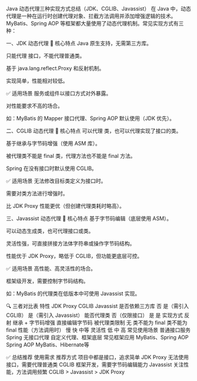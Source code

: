 Java 动态代理三种实现方式总结（JDK、CGLIB、Javassist）
在 Java 中，动态代理是一种在运行时创建代理对象、拦截方法调用并添加增强逻辑的技术。MyBatis、Spring AOP 等框架都大量使用了动态代理机制。常见实现方式有三种：

一、JDK 动态代理
📌 核心特点
Java 原生支持，无需第三方库。

只能代理 接口，不能代理普通类。

基于 java.lang.reflect.Proxy 和反射机制。

实现简单，性能相对较低。

✅ 适用场景
服务或组件以接口方式对外暴露。

对性能要求不高的场合。

如：MyBatis 的 Mapper 接口代理、Spring AOP 默认使用（JDK 优先）。

二、CGLIB 动态代理
📌 核心特点
可以代理 类，也可以代理实现了接口的类。

基于继承与字节码增强（使用 ASM 库）。

被代理类不能是 final 类，代理方法也不能是 final 方法。

Spring 在没有接口时默认使用 CGLIB。

✅ 适用场景
无法修改目标类定义为接口时。

需要对类方法进行增强时。

比 JDK Proxy 性能更优（但创建代理类耗时略高）。

三、Javassist 动态代理
📌 核心特点
基于字节码编辑（底层使用 ASM）。

可以动态生成类，也可代理接口或类。

灵活性强，可直接拼接方法体字符串或操作字节码结构。

性能优于 JDK Proxy，略低于 CGLIB，但功能更底层可控。

✅ 适用场景
高性能、高灵活性的场合。

框架级开发，需要控制字节码结构。

如：MyBatis 的代理类在低版本中可使用 Javassist 实现。

🔍 三者对比表
特性	JDK Proxy	CGLIB	Javassist
是否依赖三方库	否	是（需引入 CGLIB）	是（需引入 Javassist）
能否代理类	否（仅限接口）	是	是
实现方式	反射	继承 + 字节码增强	直接编辑字节码
被代理类限制	无	类不能为 final	类不能为 final
性能（方法调用时）	慢	快	中等
灵活性	低	中	高
常见使用场景	普通接口服务	Spring 无接口代理	自定义代理、框架底层
常见框架应用	MyBatis、Spring AOP	Spring AOP	MyBatis、Hibernate等

✅ 总结推荐
使用需求	推荐方式
项目中都是接口，追求简单	JDK Proxy
无法使用接口，需要代理普通类	CGLIB
框架开发，需要字节码编辑能力	Javassist
关注性能，方法调用频繁	CGLIB > Javassist > JDK Proxy
